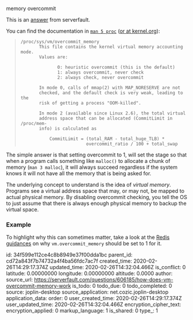 memory overcommit

This is an [answer](https://serverfault.com/questions/606185/how-does-vm-overcommit-memory-work) from serverfault.

You can find the documentation in [`man 5 proc`](https://manned.org/proc) ([or at kernel.org](https://www.kernel.org/doc/Documentation/vm/overcommit-accounting)):

> ```
> /proc/sys/vm/overcommit_memory
>        This file contains the kernel virtual memory accounting mode.
>        Values are:
> 
>               0: heuristic overcommit (this is the default)
>               1: always overcommit, never check
>               2: always check, never overcommit
> 
>        In mode 0, calls of mmap(2) with MAP_NORESERVE are not
>        checked, and the default check is very weak, leading to the
>        risk of getting a process "OOM-killed".
> 
>        In mode 2 (available since Linux 2.6), the total virtual
>        address space that can be allocated (CommitLimit in /proc/mem‐
>        info) is calculated as
> 
>            CommitLimit = (total_RAM - total_huge_TLB) *
>                          overcommit_ratio / 100 + total_swap
> 
> ```

The simple answer is that setting overcommit to 1, will set the stage so that when a program calls something like `malloc()` to allocate a chunk of memory (`man 3 malloc`), it will always succeed regardless if the system knows it will not have all the memory that is being asked for.

The underlying concept to understand is the idea of _virtual memory_. Programs see a virtual address space that may, or may not, be mapped to actual physical memory. By disabling overcommit checking, you tell the OS to just assume that there is always enough physical memory to backup the virtual space.

### Example

To highlight why this can sometimes matter, take a look at the [Redis guidances](https://redis.io/topics/faq#background-saving-fails-with-a-fork-error-under-linux-even-if-i-have-a-lot-of-free-ram) on why `vm.overcommit_memory` should be set to 1 for it.

id: 34f599e112ce4c8b8949e37f00dda1bc
parent_id: cd72a843f7b74732a4f4ba56fdc7ac7f
created_time: 2020-02-26T14:29:17.374Z
updated_time: 2020-02-26T14:32:04.466Z
is_conflict: 0
latitude: 0.00000000
longitude: 0.00000000
altitude: 0.0000
author: 
source_url: https://serverfault.com/questions/606185/how-does-vm-overcommit-memory-work
is_todo: 0
todo_due: 0
todo_completed: 0
source: joplin-desktop
source_application: net.cozic.joplin-desktop
application_data: 
order: 0
user_created_time: 2020-02-26T14:29:17.374Z
user_updated_time: 2020-02-26T14:32:04.466Z
encryption_cipher_text: 
encryption_applied: 0
markup_language: 1
is_shared: 0
type_: 1